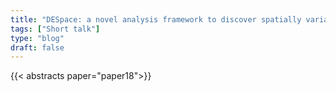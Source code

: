 ```yaml
---
title: "DESpace: a novel analysis framework to discover spatially variable genes"
tags: ["Short talk"]
type: "blog"
draft: false
---
```


{{< abstracts paper="paper18">}}



